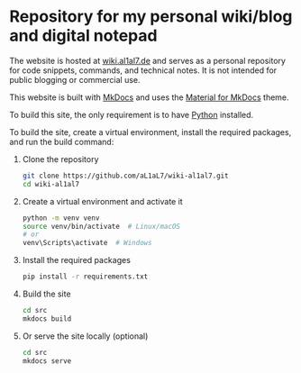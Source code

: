 # Repository for my personal wiki/blog and digital notepad

The website is hosted at [wiki.al1al7.de](https://wiki.al1al7.de) and serves as a personal repository for code snippets, commands, and technical notes. It is not intended for public blogging or commercial use.

This website is built with [MkDocs](https://www.mkdocs.org/) and uses the [Material for MkDocs](https://squidfunk.github.io/mkdocs-material/) theme.

To build this site, the only requirement is to have [Python](https://www.python.org/) installed.

To build the site, create a virtual environment, install the required packages, and run the build command:

1. Clone the repository

    ```bash
    git clone https://github.com/aL1aL7/wiki-al1al7.git
    cd wiki-al1al7
    ```
2. Create a virtual environment and activate it

    ```bash
    python -m venv venv
    source venv/bin/activate  # Linux/macOS
    # or
    venv\Scripts\activate  # Windows
    ```
3. Install the required packages    

    ```bash
    pip install -r requirements.txt
    ```
4. Build the site

    ```bash
    cd src
    mkdocs build
    ```
5. Or serve the site locally (optional)

    ```bash
    cd src
    mkdocs serve
    ```
